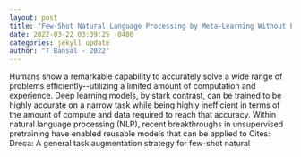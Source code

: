 ```yaml
--- 
layout: post 
title: "Few-Shot Natural Language Processing by Meta-Learning Without Labeled Data" 
date: 2022-03-22 03:39:25 -0400 
categories: jekyll update 
author: "T Bansal - 2022" 
--- 
```

Humans show a remarkable capability to accurately solve a wide range of problems efficiently--utilizing a limited amount of computation and experience. Deep learning models, by stark contrast, can be trained to be highly accurate on a narrow task while being highly inefficient in terms of the amount of compute and data required to reach that accuracy. Within natural language processing (NLP), recent breakthroughs in unsupervised pretraining have enabled reusable models that can be applied to Cites: Dreca: A general task augmentation strategy for few-shot natural